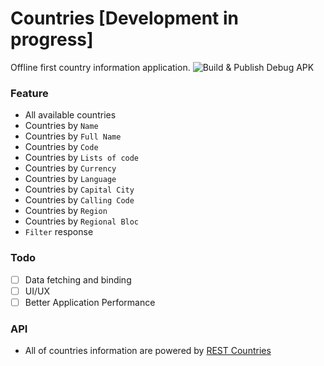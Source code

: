 # Countries [Development in progress]
Offline first country information application.
![Build & Publish Debug APK](https://github.com/ZattWine/countries/workflows/Build%20&%20Publish%20Debug%20APK/badge.svg)

### Feature
- All available countries
- Countries by `Name`
- Countries by `Full Name`
- Countries by `Code`
- Countries by `Lists of code`
- Countries by `Currency`
- Countries by `Language`
- Countries by `Capital City`
- Countries by `Calling Code`
- Countries by `Region`
- Countries by `Regional Bloc`
- `Filter` response

### Todo
- [ ] Data fetching and binding
- [ ] UI/UX
- [ ] Better Application Performance

### API
- All of countries information are powered by [REST Countries]

[REST Countries]: https://restcountries.eu/
